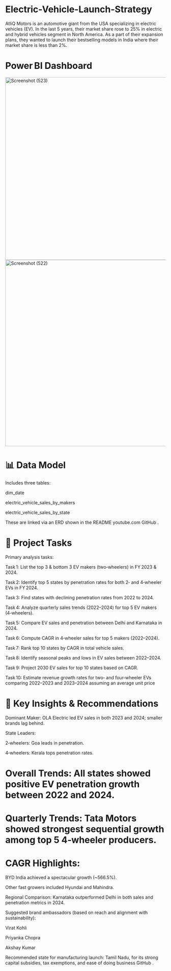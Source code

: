 # Electric-Vehicle-Launch-Strategy
AtliQ Motors is an automotive giant from the USA specializing in electric vehicles (EV). In the last 5 years, their market share rose to 25% in electric and hybrid vehicles segment in North America. As a part of their expansion plans, they wanted to launch their bestselling models in India where their market share is less than 2%.  


# Power BI Dashboard

<img width="1038" height="573" alt="Screenshot (523)" src="https://github.com/user-attachments/assets/c7d71432-0905-4c47-a286-a6434fbc8e56" />


<img width="1031" height="585" alt="Screenshot (522)" src="https://github.com/user-attachments/assets/be99cb93-d935-40c7-ad8c-d0c6123aefb8" />




# 📊 Data Model
Includes three tables:

dim_date

electric_vehicle_sales_by_makers

electric_vehicle_sales_by_state

These are linked via an ERD shown in the README 
youtube.com
GitHub
.

# 🎯 Project Tasks
Primary analysis tasks:

Task 1: List the top 3 & bottom 3 EV makers (two‑wheelers) in FY 2023 & 2024.

Task 2: Identify top 5 states by penetration rates for both 2‑ and 4‑wheeler EVs in FY 2024.

Task 3: Find states with declining penetration rates from 2022 to 2024.

Task 4: Analyze quarterly sales trends (2022–2024) for top 5 EV makers (4‑wheelers).

Task 5: Compare EV sales and penetration between Delhi and Karnataka in 2024.

Task 6: Compute CAGR in 4‑wheeler sales for top 5 makers (2022–2024).

Task 7: Rank top 10 states by CAGR in total vehicle sales.

Task 8: Identify seasonal peaks and lows in EV sales between 2022–2024.

Task 9: Project 2030 EV sales for top 10 states based on CAGR.

Task 10: Estimate revenue growth rates for two‑ and four‑wheeler EVs comparing 2022–2023 and 2023–2024 assuming an average unit price 



# 🧠 Key Insights & Recommendations
Dominant Maker: OLA Electric led EV sales in both 2023 and 2024; smaller brands lag behind.

State Leaders:

2‑wheelers: Goa leads in penetration.

4‑wheelers: Kerala tops penetration rates.

# Overall Trends: All states showed positive EV penetration growth between 2022 and 2024.

# Quarterly Trends: Tata Motors showed strongest sequential growth among top 5 4‑wheeler producers.

# CAGR Highlights:

BYD India achieved a spectacular growth (~566.5%).

Other fast growers included Hyundai and Mahindra.

Regional Comparison: Karnataka outperformed Delhi in both sales and penetration metrics in 2024.

Suggested brand ambassadors (based on reach and alignment with sustainability):

Virat Kohli

Priyanka Chopra

Akshay Kumar

Recommended state for manufacturing launch: Tamil Nadu, for its strong capital subsidies, tax exemptions, and ease of doing business 
GitHub
.
